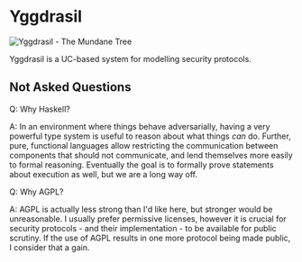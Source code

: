 # Yggdrasil

![Yggdrasil - The Mundane Tree](/phd/yggdrasil/raw/branch/master/yggdrasil.jpg)

Yggdrasil is a UC-based system for modelling security protocols.

## Not Asked Questions

Q: Why Haskell?

A: In an environment where things behave adversarially, having a very powerful
type system is useful to reason about what things *can* do. Further, pure,
functional languages allow restricting the communication between components
that should not communicate, and lend themselves more easily to formal
reasoning. Eventually the goal is to formally prove statements about execution
as well, but we are a long way off.

Q: Why AGPL?

A: AGPL is actually less strong than I'd like here, but stronger would be
unreasonable. I usually prefer permissive licenses, however it is crucial for
security protocols - and their implementation - to be available for public
scrutiny. If the use of AGPL results in one more protocol being made public, I
consider that a gain.
